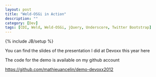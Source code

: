 ```yaml
---
layout: post
title: "Weld-OSGi in Action"
description: ""
category: [Dev]
tags: [CDI, Weld, Weld-OSGi, jQuery, Underscore, Twitter Bootstrap]
---
```

{% include JB/setup %}

You can find the slides of the presentation I did at Devoxx this year here 

<script class="speakerdeck-embed" data-id="bc915330117d01300440123139154813" data-ratio="1.77777777777778" src="//speakerdeck.com/assets/embed.js"> </script>

The code for the demo is available on my github account

<a href="https://github.com/mathieuancelin/demo-devoxx2012">https://github.com/mathieuancelin/demo-devoxx2012</a>

